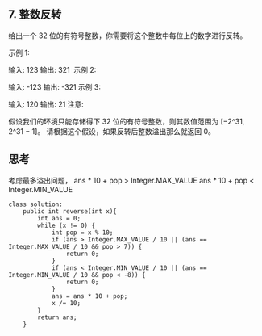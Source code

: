 ## 7. 整数反转
给出一个 32 位的有符号整数，你需要将这个整数中每位上的数字进行反转。

示例 1:

输入: 123
输出: 321
 示例 2:

输入: -123
输出: -321
示例 3:

输入: 120
输出: 21
注意:

假设我们的环境只能存储得下 32 位的有符号整数，则其数值范围为 [−2^31,  2^31 − 1]。
请根据这个假设，如果反转后整数溢出那么就返回 0。

## 思考
考虑最多溢出问题，
ans * 10 + pop > Integer.MAX_VALUE
ans * 10 + pop < Integer.MIN_VALUE

```
class solution:
    public int reverse(int x){
        int ans = 0;
        while (x != 0) {
            int pop = x % 10;
            if (ans > Integer.MAX_VALUE / 10 || (ans == Integer.MAX_VALUE / 10 && pop > 7)) {
                return 0;
            }
            if (ans < Integer.MIN_VALUE / 10 || (ans == Integer.MIN_VALUE / 10 && pop < -8)) {
                return 0;
            }
            ans = ans * 10 + pop;
            x /= 10;
        }
        return ans;
    }

```
